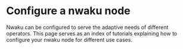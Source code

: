 # Configure a nwaku node

Nwaku can be configured to serve the adaptive needs of different operators.
This page serves as an index of tutorials explaining how to configure your nwaku node for different use cases.

